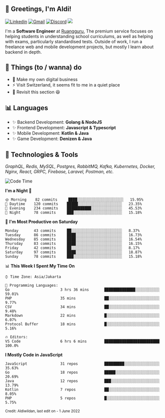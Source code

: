 <!-- Greetings -->
## 👋 Greetings, I'm Aldi!

<!-- Social Media -->
[![Linkedin](https://img.shields.io/badge/-aldiwildan-blue?style=flat&logo=Linkedin&logoColor=white)](https://www.linkedin.com/in/aldiwildan/)
[![Gmail](https://img.shields.io/badge/-aldiwild77@gmail.com-c14438?style=flat&logo=Gmail&logoColor=white)](mailto:aldiwild77@gmail.com)
[![Discord](https://img.shields.io/badge/-Chroma-5663F7?style=flat&logo=Discord&logoColor=white)](https://discord.gg/BUxraQ8)
![](https://komarev.com/ghpvc/?username=aldiwildan77&label=Visitor&color=2bbc8a)

<!-- Introduction -->
I'm a **Software Engineer** at [Ruangguru](https://ruangguru.com), The premium service focuses on helping students in understanding school curriculums, as well as helping with exams, particularly standardised tests. Outside of work, I run a freelance web and mobile development projects, but mostly I learn about backend in depth.

## 📃 Things (to / wanna) do
- 🐝 Make my own digital business
- ⚡ Visit Switzerland, it seems fit to me in a quiet place
- 🌱 Revisit this section 😆

## 📊 Languages
- ✨ Backend Development: **Golang & NodeJS**
- ✨ Frontend Development: **Javascript & Typescript**
- ✨ Mobile Development: **Kotlin & Java**
- ✨ Game Development: **Denizen & Java**

## 🔧 Technologies & Tools
*GraphQL, Redis, MySQL, Postgres, RabbitMQ, Kafka, Kubernetes, Docker, Nginx, React, GRPC, Firebase, Laravel, Postman, etc.*

<!--START_SECTION:waka-->
![Code Time](http://img.shields.io/badge/Code%20Time-641%20hrs%2032%20mins-blue)

**I'm a Night 🦉** 

```text
🌞 Morning    82 commits     ████░░░░░░░░░░░░░░░░░░░░░   15.95% 
🌆 Daytime    120 commits    █████░░░░░░░░░░░░░░░░░░░░   23.35% 
🌃 Evening    234 commits    ███████████░░░░░░░░░░░░░░   45.53% 
🌙 Night      78 commits     ███░░░░░░░░░░░░░░░░░░░░░░   15.18%

```
📅 **I'm Most Productive on Saturday** 

```text
Monday       43 commits     ██░░░░░░░░░░░░░░░░░░░░░░░   8.37% 
Tuesday      86 commits     ████░░░░░░░░░░░░░░░░░░░░░   16.73% 
Wednesday    85 commits     ████░░░░░░░░░░░░░░░░░░░░░   16.54% 
Thursday     83 commits     ████░░░░░░░░░░░░░░░░░░░░░   16.15% 
Friday       42 commits     ██░░░░░░░░░░░░░░░░░░░░░░░   8.17% 
Saturday     97 commits     ████░░░░░░░░░░░░░░░░░░░░░   18.87% 
Sunday       78 commits     ███░░░░░░░░░░░░░░░░░░░░░░   15.18%

```


📊 **This Week I Spent My Time On** 

```text
⌚︎ Time Zone: Asia/Jakarta

💬 Programming Languages: 
Go                       3 hrs 36 mins       ██████████████░░░░░░░░░░░   59.01% 
PHP                      35 mins             ██░░░░░░░░░░░░░░░░░░░░░░░   9.77% 
CSV                      34 mins             ██░░░░░░░░░░░░░░░░░░░░░░░   9.48% 
Markdown                 22 mins             █░░░░░░░░░░░░░░░░░░░░░░░░   6.07% 
Protocol Buffer          18 mins             █░░░░░░░░░░░░░░░░░░░░░░░░   5.16%

🔥 Editors: 
VS Code                  6 hrs 6 mins        █████████████████████████   100.0%

```

**I Mostly Code in JavaScript** 

```text
JavaScript               31 repos            █████████░░░░░░░░░░░░░░░░   35.63% 
Go                       18 repos            █████░░░░░░░░░░░░░░░░░░░░   20.69% 
Java                     12 repos            ███░░░░░░░░░░░░░░░░░░░░░░   13.79% 
Kotlin                   7 repos             ██░░░░░░░░░░░░░░░░░░░░░░░   8.05% 
PHP                      5 repos             █░░░░░░░░░░░░░░░░░░░░░░░░   5.75%

```



<!--END_SECTION:waka-->

<sub>Credit: Aldiwildan, last edit on - 1 June 2022</sub>

